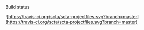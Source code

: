 Build status

![https://travis-ci.org/scta/scta-projectfiles.svg?branch=master](https://travis-ci.org/scta/scta-projectfiles.svg?branch=master)
